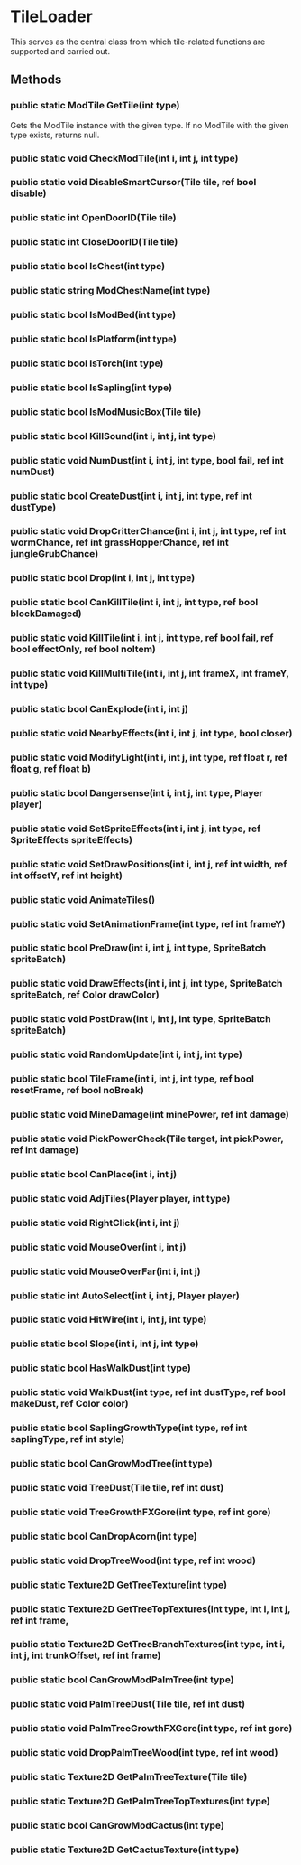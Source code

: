 # TileLoader

This serves as the central class from which tile-related functions are supported and carried out.

## Methods

### public static ModTile GetTile(int type)

Gets the ModTile instance with the given type. If no ModTile with the given type exists, returns null.

### public static void CheckModTile(int i, int j, int type)

### public static void DisableSmartCursor(Tile tile, ref bool disable)

### public static int OpenDoorID(Tile tile)

### public static int CloseDoorID(Tile tile)

### public static bool IsChest(int type)

### public static string ModChestName(int type)

### public static bool IsModBed(int type)

### public static bool IsPlatform(int type)

### public static bool IsTorch(int type)

### public static bool IsSapling(int type)

### public static bool IsModMusicBox(Tile tile)

### public static bool KillSound(int i, int j, int type)

### public static void NumDust(int i, int j, int type, bool fail, ref int numDust)

### public static bool CreateDust(int i, int j, int type, ref int dustType)

### public static void DropCritterChance(int i, int j, int type, ref int wormChance, ref int grassHopperChance, ref int jungleGrubChance)

### public static bool Drop(int i, int j, int type)

### public static bool CanKillTile(int i, int j, int type, ref bool blockDamaged)

### public static void KillTile(int i, int j, int type, ref bool fail, ref bool effectOnly, ref bool noItem)

### public static void KillMultiTile(int i, int j, int frameX, int frameY, int type)

### public static bool CanExplode(int i, int j)

### public static void NearbyEffects(int i, int j, int type, bool closer)

### public static void ModifyLight(int i, int j, int type, ref float r, ref float g, ref float b)

### public static bool Dangersense(int i, int j, int type, Player player)

### public static void SetSpriteEffects(int i, int j, int type, ref SpriteEffects spriteEffects)

### public static void SetDrawPositions(int i, int j, ref int width, ref int offsetY, ref int height)

### public static void AnimateTiles()

### public static void SetAnimationFrame(int type, ref int frameY)

### public static bool PreDraw(int i, int j, int type, SpriteBatch spriteBatch)

### public static void DrawEffects(int i, int j, int type, SpriteBatch spriteBatch, ref Color drawColor)

### public static void PostDraw(int i, int j, int type, SpriteBatch spriteBatch)

### public static void RandomUpdate(int i, int j, int type)

### public static bool TileFrame(int i, int j, int type, ref bool resetFrame, ref bool noBreak)

### public static void MineDamage(int minePower, ref int damage)

### public static void PickPowerCheck(Tile target, int pickPower, ref int damage)

### public static bool CanPlace(int i, int j)

### public static void AdjTiles(Player player, int type)

### public static void RightClick(int i, int j)

### public static void MouseOver(int i, int j)

### public static void MouseOverFar(int i, int j)

### public static int AutoSelect(int i, int j, Player player)

### public static void HitWire(int i, int j, int type)

### public static bool Slope(int i, int j, int type)

### public static bool HasWalkDust(int type)

### public static void WalkDust(int type, ref int dustType, ref bool makeDust, ref Color color)

### public static bool SaplingGrowthType(int type, ref int saplingType, ref int style)

### public static bool CanGrowModTree(int type)

### public static void TreeDust(Tile tile, ref int dust)

### public static void TreeGrowthFXGore(int type, ref int gore)

### public static bool CanDropAcorn(int type)

### public static void DropTreeWood(int type, ref int wood)

### public static Texture2D GetTreeTexture(int type)

### public static Texture2D GetTreeTopTextures(int type, int i, int j, ref int frame,

### public static Texture2D GetTreeBranchTextures(int type, int i, int j, int trunkOffset, ref int frame)

### public static bool CanGrowModPalmTree(int type)

### public static void PalmTreeDust(Tile tile, ref int dust)

### public static void PalmTreeGrowthFXGore(int type, ref int gore)

### public static void DropPalmTreeWood(int type, ref int wood)

### public static Texture2D GetPalmTreeTexture(Tile tile)

### public static Texture2D GetPalmTreeTopTextures(int type)

### public static bool CanGrowModCactus(int type)

### public static Texture2D GetCactusTexture(int type)